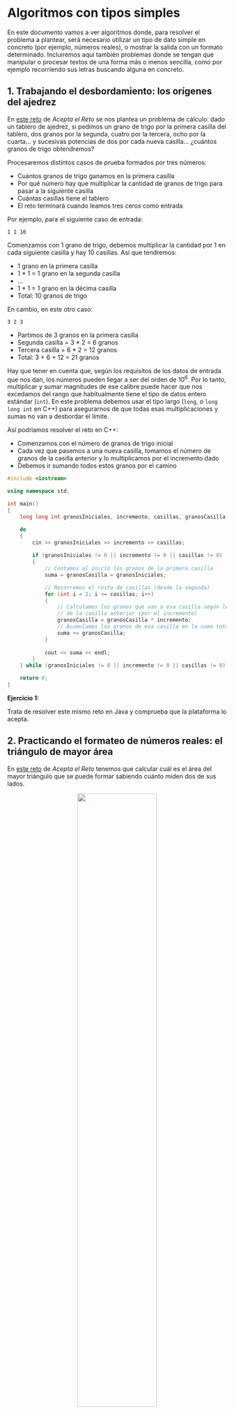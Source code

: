 # Algoritmos con tipos simples

En este documento vamos a ver algoritmos donde, para resolver el problema a plantear, será necesario utilizar un tipo de dato simple en concreto (por ejemplo, números reales), o mostrar la salida con un formato determinado. Incluiremos aquí también problemas donde se tengan que manipular o procesar textos de una forma más o menos sencilla, como por ejemplo recorriendo sus letras buscando alguna en concreto.

## 1. Trabajando el desbordamiento: los orígenes del ajedrez

En <a href="https://aceptaelreto.com/problem/statement.php?id=236" target="_blank">este reto</a> de *Acepta el Reto* se nos plantea un problema de cálculo: dado un tablero de ajedrez, si pedimos un grano de trigo por la primera casilla del tablero, dos granos por la segunda, cuatro por la tercera, ocho por la cuarta... y sucesivas potencias de dos por cada nueva casilla... ¿cuántos granos de trigo obtendremos?

Procesaremos distintos casos de prueba formados por tres números:

* Cuántos granos de trigo ganamos en la primera casilla
* Por qué número hay que multiplicar la cantidad de granos de trigo para pasar a la siguiente casilla
* Cuántas casillas tiene el tablero
* El reto terminará cuando leamos tres ceros como entrada

Por ejemplo, para el siguiente caso de entrada:

```
1 1 10
```

Comenzamos con 1 grano de trigo, debemos multiplicar la cantidad por 1 en cada siguiente casilla y hay 10 casillas. Así que tendremos:

* 1 grano en la primera casilla
* 1 * 1 = 1 grano en la segunda casilla
* ...
* 1 * 1 = 1 grano en la décima casilla
* Total: 10 granos de trigo

En cambio, en este otro caso:

```
3 2 3
```

* Partimos de 3 granos en la primera casilla
* Segunda casilla = 3 * 2 = 6 granos
* Tercera casilla = 6 * 2 = 12 granos
* Total: 3 + 6 + 12 = 21 granos

Hay que tener en cuenta que, según los requisitos de los datos de entrada que nos dan, los números pueden llegar a ser del orden de 10<sup>6</sup>. Por lo tanto, multiplicar y sumar magnitudes de ese calibre puede hacer que nos excedamos del rango que habitualmente tiene el tipo de datos entero estándar (`int`). En este problema debemos usar el tipo largo (`long`, o `long long int` en C++) para asegurarnos de que todas esas multiplicaciones y sumas no van a desbordar el límite.

Así podríamos resolver el reto en C++:

* Comenzamos con el número de granos de trigo inicial
* Cada vez que pasemos a una nueva casilla, tomamos el número de granos de la casilla anterior y lo multiplicamos por el incremento dado
* Debemos ir sumando todos estos granos por el camino

```cpp
#include <iostream>

using namespace std;

int main()
{
    long long int granosIniciales, incremento, casillas, granosCasilla, suma;

    do
    {
        cin >> granosIniciales >> incremento >> casillas;
        
        if (granosIniciales != 0 || incremento != 0 || casillas != 0)
        {
            // Contamos al inicio los granos de la primera casilla
            suma = granosCasilla = granosIniciales;

            // Recorremos el resto de casillas (desde la segunda)
            for (int i = 2; i <= casillas; i++)
            {
                // Calculamos los granos que van a esa casilla según los
                // de la casilla anterior (por el incremento)
                granosCasilla = granosCasilla * incremento;
                // Acumulamos los granos de esa casilla en la suma total
                suma += granosCasilla;
            }
            
            cout << suma << endl;
        }
    } while (granosIniciales != 0 || incremento != 0 || casillas != 0);

	return 0;
}
```

<div class="ejercicio">
    <p><strong>Ejercicio 1:</strong></p>
    <p>Trata de resolver este mismo reto en Java y comprueba que la plataforma lo acepta.</p>
</div>

## 2. Practicando el formateo de números reales: el triángulo de mayor área

En <a href="https://aceptaelreto.com/problem/statement.php?id=236" target="_blank">este reto</a> de *Acepta el Reto* tenemos que calcular cuál es el área del mayor triángulo que se puede formar sabiendo cuánto miden dos de sus lados.

<div align="center">
    <img src="https://aceptaelreto.com/pub/problems/v003/50/st/statements/Spanish/Triangulos.svg" width="60%">
    <p><em>Fuente: Acepta el Reto</em></p>
</div>

Para conocer cuál es el área mayor que se puede formar, todo depende del ángulo que formemos con esos dos segmentos, como puede verse en la imagen anterior. Intuitivamente puede verse que ese área será mayor cuanto más perpendiculares pongamos entre sí los segmentos, aunque también se puede demostrar matemáticamente. 

<div class="demostracion">

    <p>Llamaremos *a* y *b* a los dos segmentos que tenemos, y *A* al ángulo que forman. Para entender mejor los cálculos que haremos, vamos a girar los lados para poner *a* en horizontal y dejaremos *b* orientado en la mitad superior por encima de *a*. Esto puede formar un ángulo agudo, recto u obtuso. Veamos el caso de ángulo agudo y obtuso, por ejemplo:</p>

    <div align="center">
        <img src="/algoritmia/img/reto350_1.png" width="80%">
    </div>

    <p>El área en ambos casos la calcularíamos como *base · altura / 2*, siendo la base el lado *a* y la altura la cantidad *h* que no conocemos. Sin embargo, aplicando trigonometría se tiene que el seno del ángulo A que forman *a* y *b* se calcula dividiendo *h / b*. Despejando *h* en esa fórmula, se tiene que *h = b · sen A*.</p>

    <p>Con esto, el área del triángulo la podemos calcular en cualquier caso como *(a · b · sen A) / 2*. Como *a* y *b* ya sabemos lo que valen, este área será máxima cuanto mayor sea el seno del ángulo que forman A. El ángulo que tiene el mayor valor del seno es el de 90º y, por tanto, obtendremos la mayor área poniendo los lados en ángulo recto.</p>

</div>

